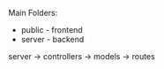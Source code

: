 Main Folders:
- public - frontend
- server - backend

server
    -> controllers
    -> models
    -> routes